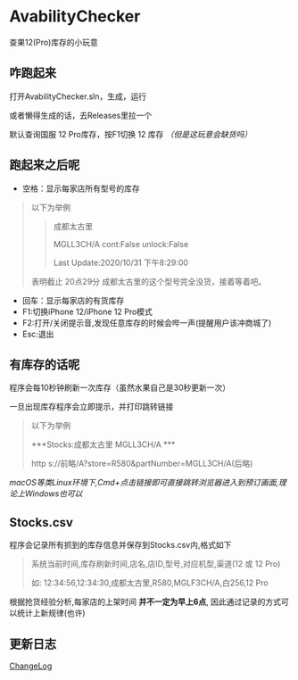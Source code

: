 # AvabilityChecker
查果12(Pro)库存的小玩意

## 咋跑起来
打开AvabilityChecker.sln，生成，运行

或者懒得生成的话，去Releases里拉一个

默认查询国服 12 Pro库存，按F1切换 12 库存 <i>（但是这玩意会缺货吗）</i>

## 跑起来之后呢
- 空格：显示每家店所有型号的库存
>以下为举例
>>成都太古里
>>
>>MGLL3CH/A cont:False unlock:False
>>
>>Last Update:2020/10/31 下午8:29:00
>
>表明截止 20点29分 成都太古里的这个型号完全没货，接着等着吧。

- 回车：显示每家店的有货库存
- F1:切换iPhone 12/iPhone 12 Pro模式
- F2:打开/关闭提示音,发现任意库存的时候会哔一声(提醒用户该冲商城了)
- Esc:退出

## 有库存的话呢
程序会每10秒钟刷新一次库存（虽然水果自己是30秒更新一次）

一旦出现库存程序会立即提示，并打印跳转链接
> 以下为举例
>
> \*\*\*Stocks:成都太古里 MGLL3CH/A \*\*\*
>
> http s://前略/A?store=R580&partNumber=MGLL3CH/A(后略)

<i>macOS等类Linux环境下,Cmd+点击链接即可直接跳转浏览器进入到预订画面,理论上Windows也可以</i>

## Stocks.csv
程序会记录所有抓到的库存信息并保存到Stocks.csv内,格式如下

> 系统当前时间,库存刷新时间,店名,店ID,型号,对应机型,渠道(12 或 12 Pro)
>
> 如: 12:34:56,12:34:30,成都太古里,R580,MGLF3CH/A,白256,12 Pro

根据抢货经验分析,每家店的上架时间 <b>并不一定为早上6点</b>, 因此通过记录的方式可以统计上新规律(也许)

## 更新日志
[ChangeLog](../blob/master/ChangeLog.md)